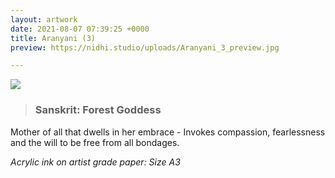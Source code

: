 ```yaml
---
layout: artwork
date: 2021-08-07 07:39:25 +0000
title: Aranyani (3)
preview: https://nidhi.studio/uploads/Aranyani_3_preview.jpg

---
```

![](https://nidhi.studio/uploads/Aranyani_3_wm.jpg)

> ### Sanskrit: Forest Goddess

Mother of all that dwells in her embrace - Invokes compassion, fearlessness and the will to be free from all bondages.

_Acrylic ink on artist grade paper: Size A3_


